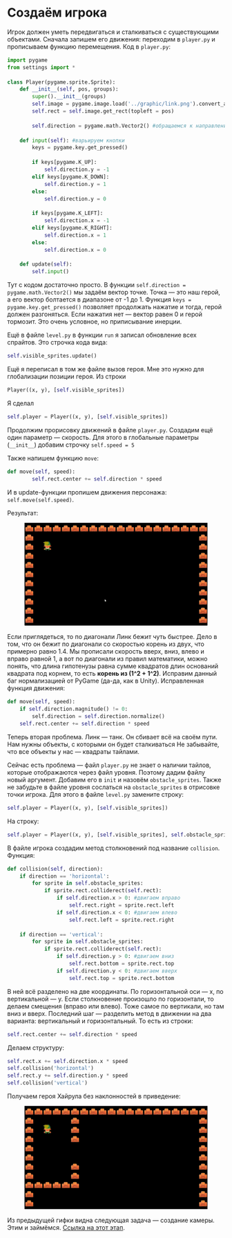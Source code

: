 # Создаём игрока

Игрок должен уметь передвигаться и сталкиваться с существующими объектами. Сначала запишем его движения: переходим в `player.py` и прописываем функцию перемещения. Код в `player.py`:

```python
import pygame
from settings import *
​
class Player(pygame.sprite.Sprite):
    def __init__(self, pos, groups):
        super().__init__(groups)
        self.image = pygame.image.load('../graphic/link.png').convert_alpha()
        self.rect = self.image.get_rect(topleft = pos)
​
        self.direction = pygame.math.Vector2() #обращаемся к направлению через вектор
​
    def input(self): #варьируем кнопки
        keys = pygame.key.get_pressed()
​
        if keys[pygame.K_UP]:
            self.direction.y = -1
        elif keys[pygame.K_DOWN]:
            self.direction.y = 1
        else:
            self.direction.y = 0
​
        if keys[pygame.K_LEFT]:
            self.direction.x = -1
        elif keys[pygame.K_RIGHT]:
            self.direction.x = 1
        else:
            self.direction.x = 0
​
    def update(self):
        self.input()
```

Тут с кодом достаточно просто. В функции `self.direction = pygame.math.Vector2()` мы задаём вектор точке. Точка — это наш герой, а его вектор болтается в диапазоне от -1 до 1. Функция `keys = pygame.key.get_pressed()` позволяет продолжать нажатие и тогда, герой должен разгоняться. Если нажатия нет — вектор равен 0 и герой тормозит. Это очень условное, но приписывание инерции.

Ещё в файле `level.py` в функции `run` я записал обновление всех спрайтов. Это строчка кода вида:

```python
self.visible_sprites.update()
```

Ещё я переписал в том же файле вызов героя. Мне это нужно для глобализации позиции героя. Из строки

```python
Player((x, y), [self.visible_sprites])
```

Я сделал

```python
self.player = Player((x, y), [self.visible_sprites])
```

Продолжим прорисовку движений в файле `player.py`. Создадим ещё один параметр — скорость. Для этого в глобальные параметры (`__init__`) добавим строчку `self.speed = 5`

Также напишем функцию `move`:

```python
def move(self, speed):
        self.rect.center += self.direction * speed
```

И в update-функции пропишем движения персонажа: `self.move(self.speed)`.

Результат:

<figure><img src=".gitbook/assets/7.gif" alt=""><figcaption></figcaption></figure>

Если приглядеться, то по диагонали Линк бежит чуть быстрее. Дело в том, что он бежит по диагонали со скоростью корень из двух, что примерно равно 1.4. Мы прописали скорость вверх, вниз, влево и вправо равной 1, а вот по диагонали из правил математики, можно понять, что длина гипотенузы равна сумме квадратов длин оснований квадрата под корнем, то есть **корень из (1^2 + 1^2)**. Исправим данный баг нормализацией от PyGame (да-да, как в Unity). Исправленная функция движения:

```python
def move(self, speed):
    if self.direction.magnitude() != 0:
        self.direction = self.direction.normalize()
    self.rect.center += self.direction * speed
```

Теперь вторая проблема. Линк — танк. Он сбивает всё на своём пути. Нам нужны объекты, с которыми он будет сталкиваться Не забывайте, что все объекты у нас — квадраты тайлами.

Сейчас есть проблема — файл `player.py` не знает о наличии тайлов, которые отображаются через файл уровня. Поэтому дадим файлу новый аргумент. Добавим его в `init` и назовём `obstacle_sprites`. Также не забудьте в файле уровня сослаться на `obstacle_sprites` в отрисовке точки игрока. Для этого в файле `level.py` замените строку:

```python
self.player = Player((x, y), [self.visible_sprites])
```

На строку:

```python
self.player = Player((x, y), [self.visible_sprites], self.obstacle_sprites)
```

В файле игрока создадим метод столкновений под название `collision`. Функция:

```python
def collision(self, direction):
    if direction == 'horizontal':
        for sprite in self.obstacle_sprites:
            if sprite.rect.colliderect(self.rect):
                if self.direction.x > 0: #двигаем вправо
                    self.rect.right = sprite.rect.left
                if self.direction.x < 0: #двигаем влево
                    self.rect.left = sprite.rect.right
​
    if direction == 'vertical':
        for sprite in self.obstacle_sprites:
            if sprite.rect.colliderect(self.rect):
                if self.direction.y > 0: #двигаем вниз
                    self.rect.bottom = sprite.rect.top
                if self.direction.y < 0: #двигаем вверх
                    self.rect.top = sprite.rect.bottom
```

В ней всё разделено на две координаты. По горизонтальной оси — x, по вертикальной — y. Если столкновение произошло по горизонтали, то делаем смещения (вправо или влево). Тоже самое по вертикали, но там вниз и вверх. Последний шаг — разделить метод в движении на два варианта: вертикальный и горизонтальный. То есть из строки:

```python
self.rect.center += self.direction * speed
```

Делаем структуру:

```python
self.rect.x += self.direction.x * speed
self.collision('horizontal')
self.rect.y += self.direction.y * speed
self.collision('vertical')
```

Получаем героя Хайрула без наклонностей в приведение:

<figure><img src=".gitbook/assets/8.gif" alt=""><figcaption></figcaption></figure>

Из предыдущей гифки видна следующая задача — создание камеры. Этим и займёмся. [Ссылка на этот этап](https://disk.yandex.ru/d/mpG1VH3zri3ioA).
